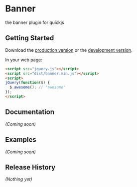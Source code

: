 # Banner

the banner plugin for quickjs

## Getting Started
Download the [production version][min] or the [development version][max].

[min]: https://raw.github.com/dreamstu/Qs/master/dist/banner.min.js
[max]: https://raw.github.com/dreamstu/Qs/master/dist/banner.js

In your web page:

```html
<script src="jquery.js"></script>
<script src="dist/banner.min.js"></script>
<script>
jQuery(function($) {
  $.awesome(); // "awesome"
});
</script>
```

## Documentation
_(Coming soon)_

## Examples
_(Coming soon)_

## Release History
_(Nothing yet)_
